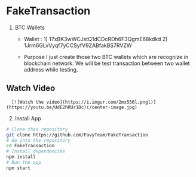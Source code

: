# FakeTransaction


1. BTC Wallets

   - Wallet : 
         1) 17xBK3wWCJstQ1dCDcRDh6F3QgmE68kdkd
         2) 1Jrm6GLvVyqf7yCCSyfV9ZABfakBS7RVZW
      
   - Purpose
     I just create those two BTC wallets which are recognize in blockchain network. 
     We will be test transaction between two wallet address while testing.
     
## Watch Video
      [![Watch the video](https://i.imgur.com/2mx556l.pngl)](https://youtu.be/UdE2hRUr1Dc)(/center-image.jpg)

2. Install App
  
  ```bash
  # Clone this repository
  git clone https://github.com/FavyTeam/FakeTransaction
  # Go into the repository
  cd FakeTransaction
  # Install dependencies
  npm install
  # Run the app
  npm start
  ```
  
     
